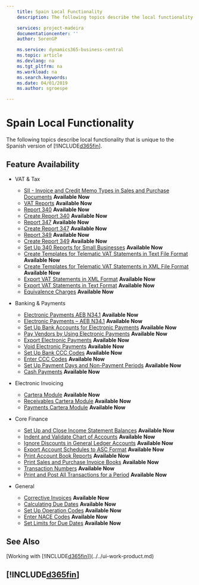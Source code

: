 ```yaml
---
    title: Spain Local Functionality
    description: The following topics describe the local functionality in the Spanish version of Business Central.

    services: project-madeira
    documentationcenter: ''
    author: SorenGP

    ms.service: dynamics365-business-central
    ms.topic: article
    ms.devlang: na
    ms.tgt_pltfrm: na
    ms.workload: na
    ms.search.keywords:
    ms.date: 04/01/2019
    ms.author: sgroespe

---
```

# Spain Local Functionality
The following topics describe local functionality that is unique to the Spanish version of [!INCLUDE[d365fin](../../includes/d365fin_md.md)].  

## Feature Availability  

* VAT & Tax  
    * [SII - Invoice and Credit Memo Types in Sales and Purchase Documents](SII-invoice-types-sales-purchase-documents.md) **Available Now**
    * [VAT Reports](vat-reports.md) **Available Now**
    * [Report 340](report-340.md) **Available Now**  
    * [Create Report 340](how-to-create-report-340.md) **Available Now**  
    * [Report 347](report-347.md) **Available Now**  
    * [Create Report 347](how-to-create-report-347.md) **Available Now**  
    * [Report 349](report-349.md) **Available Now**  
    * [Create Report 349](how-to-create-report-349.md) **Available Now**  
    * [Set Up 340 Reports for Small Businesses](how-to-set-up-340-reports-for-small-businesses.md) **Available Now**
    * [Create Templates for Telematic VAT Statements in Text File Format](how-to-create-templates-for-telematic-vat-statements-in-text-file-format.md) **Available Now**
    * [Create Templates for Telematic VAT Statements in XML File Format](how-to-create-templates-for-telematic-vat-statements-in-xml-file-format.md) **Available Now**
    * [Export VAT Statements in XML Format](how-to-export-vat-statements-in-xml-format.md) **Available Now**  
    * [Export VAT Statements in Text Format](how-to-export-vat-statements-in-text-format.md) **Available Now**
    * [Equivalence Charges](equivalence-charges-ec-.md) **Available Now**

* Banking & Payments  
    * [Electronic Payments AEB N34.1](electronic-payments-aeb-n34.1.md) **Available Now**
    * [Electronic Payments – AEB N34.1](electronic-payments-aeb-n341.md) **Available Now**
    * [Set Up Bank Accounts for Electronic Payments](how-to-set-up-bank-accounts-for-electronic-payments.md) **Available Now**
    * [Pay Vendors by Using Electronic Payments](how-to-pay-vendors-by-using-electronic-payments.md) **Available Now**
    * [Export Electronic Payments](how-to-export-electronic-payments.md) **Available Now**
    * [Void Electronic Payments](how-to-void-electronic-payments.md) **Available Now**
    * [Set Up Bank CCC Codes](how-to-set-up-bank-ccc-codes.md) **Available Now**
    * [Enter CCC Codes](how-to-enter-ccc-codes.md) **Available Now**
    * [Set Up Payment Days and Non-Payment Periods](how-to-set-up-payment-days-and-non-payment-periods.md) **Available Now**
    * [Cash Payments](payments-in-cash.md) **Available Now**

* Electronic Invoicing
    * [Cartera Module](cartera-module.md) **Available Now**
    * [Receivables Cartera Module](receivables-cartera-module.md) **Available Now**
    * [Payments Cartera Module](payments-cartera-module.md) **Available Now**

* Core Finance
    * [Set Up and Close Income Statement Balances](how-to-set-up-and-close-income-statement-balances.md) **Available Now**
    * [Indent and Validate Chart of Accounts](how-to-indent-and-validate-chart-of-accounts.md) **Available Now**
    * [Ignore Discounts in General Ledger Accounts](how-to-ignore-discounts-in-general-ledger-accounts.md) **Available Now**
    * [Export Account Schedules to ASC Format](how-to-export-account-schedules-to-asc-format.md) **Available Now**
    * [Print Account Book Reports](how-to-print-account-book-reports.md) **Available Now**
    * [Print Sales and Purchase Invoice Books](how-to-print-sales-and-purchase-invoice-books.md) **Available Now**  
    * [Transaction Numbers](transaction-numbers.md) **Available Now**
    * [Print and Post All Transactions for a Period](how-to-post-and-print-all-transactions-for-a-period.md) **Available Now**

* General
    * [Corrective Invoices](corrective-invoices.md) **Available Now**
    * [Calculating Due Dates](calculating-due-dates.md) **Available Now**
    * [Set Up Operation Codes](how-to-set-up-operation-codes.md) **Available Now**
    * [Enter NACE Codes](how-to-enter-nace-codes.md) **Available Now**
    * [Set Limits for Due Dates](how-to-set-limits-for-due-dates.md) **Available Now**

## See Also
[Working with [!INCLUDE[d365fin](../../includes/d365fin_md.md)]](../../ui-work-product.md)

## [!INCLUDE[d365fin](../../includes/free_trial_md.md)]  

